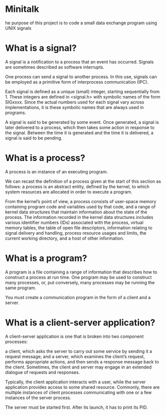 # Minitalk
he purpose of this project is to code a small data exchange program using UNIX signals

# What is a signal?
A signal is a notification to a process that an event has occurred. Signals are sometimes described as software interrupts.

One process can send a signal to another process. In this use, signals can be employed as a primitive form of interprocess communication (IPC).

Each signal is defined as a unique (small) integer, starting sequentially from 1. These integers are defined in <signal.h> with symbolic names of the form SIGxxxx. Since the actual numbers used for each signal vary across implementations, it is these symbolic names that are always used in programs.

A signal is said to be generated by some event. Once generated, a signal is later delivered to a process, which then takes some action in response to the signal. Between the time it is generated and the time it is delivered, a signal is said to be pending.

# What is a process?
A process is an instance of an executing program.

We can recast the definition of a process given at the start of this section as follows: a process is an abstract entity, defined by the kernel, to which system resources are allocated in order to execute a program.

From the kernel’s point of view, a process consists of user-space memory containing program code and variables used by that code, and a range of kernel data structures that maintain information about the state of the process. The information recorded in the kernel data structures includes various identifier numbers (IDs) associated with the process, virtual memory tables, the table of open file descriptors, information relating to signal delivery and handling, process resource usages and limits, the current working directory, and a host of other information.

# What is a program?
A program is a file containing a range of information that describes how to construct a process at run time. One program may be used to construct many processes, or, put conversely, many processes may be running the same program.

You must create a communication program in the form of a client and a server.

# What is a client-server application?
A client-server application is one that is broken into two component processes:

a client, which asks the server to carry out some service by sending it a request message; and
a server, which examines the client’s request, performs appropriate actions, and then sends a response message back to the client.
Sometimes, the client and server may engage in an extended dialogue of requests and responses.

Typically, the client application interacts with a user, while the server application provides access to some shared resource. Commonly, there are multiple instances of client processes communicating with one or a few instances of the server process.

The server must be started first. After its launch, it has to print its PID.


